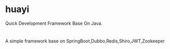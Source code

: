 # huayi
Quick Development Framework Base On Java.

#
A simple framework base on SpringBoot,Dubbo,Redis,Shiro,JWT,Zookeeper
